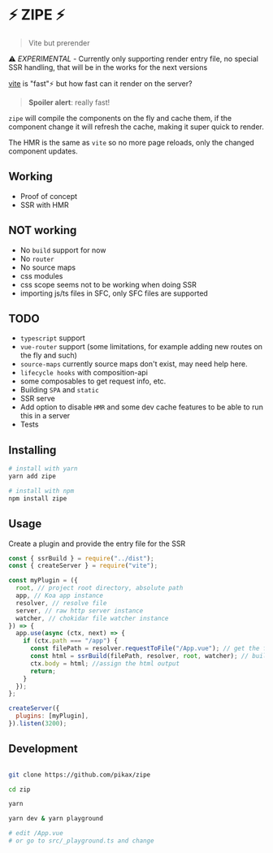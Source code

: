 # ⚡ ZIPE ⚡

> Vite but prerender

⚠️ _EXPERIMENTAL_ - Currently only supporting render entry file, no special SSR handling, that will be in the works for the next versions

[vite](https://github.com/vuejs/vite) is "fast"⚡ but how fast can it render on the server?

> **Spoiler alert**: really fast!

`zipe` will compile the components on the fly and cache them, if the component change it will refresh the cache, making it super quick to render.

The HMR is the same as `vite` so no more page reloads, only the changed component updates.

## Working

- Proof of concept
- SSR with HMR

## NOT working

- No `build` support for now
- No `router`
- No source maps
- css modules
- css scope seems not to be working when doing SSR
- importing js/ts files in SFC, only SFC files are supported

## TODO

- `typescript` support
- `vue-router` support (some limitations, for example adding new routes on the fly and such)
- `source-maps` currently source maps don't exist, may need help here.
- `lifecycle hooks` with composition-api
- some composables to get request info, etc.
- Building `SPA` and `static`
- SSR serve
- Add option to disable `HMR` and some dev cache features to be able to run this in a server
- Tests

## Installing

```bash
# install with yarn
yarn add zipe

# install with npm
npm install zipe
```

## Usage

Create a plugin and provide the entry file for the SSR

```js
const { ssrBuild } = require("../dist");
const { createServer } = require("vite");

const myPlugin = ({
  root, // project root directory, absolute path
  app, // Koa app instance
  resolver, // resolve file
  server, // raw http server instance
  watcher, // chokidar file watcher instance
}) => {
  app.use(async (ctx, next) => {
    if (ctx.path === "/app") {
      const filePath = resolver.requestToFile("/App.vue"); // get the full path
      const html = ssrBuild(filePath, resolver, root, watcher); // build HTML
      ctx.body = html; //assign the html output
      return;
    }
  });
};

createServer({
  plugins: [myPlugin],
}).listen(3200);
```

## Development

```bash

git clone https://github.com/pikax/zipe

cd zip

yarn

yarn dev & yarn playground

# edit /App.vue
# or go to src/_playground.ts and change

```
